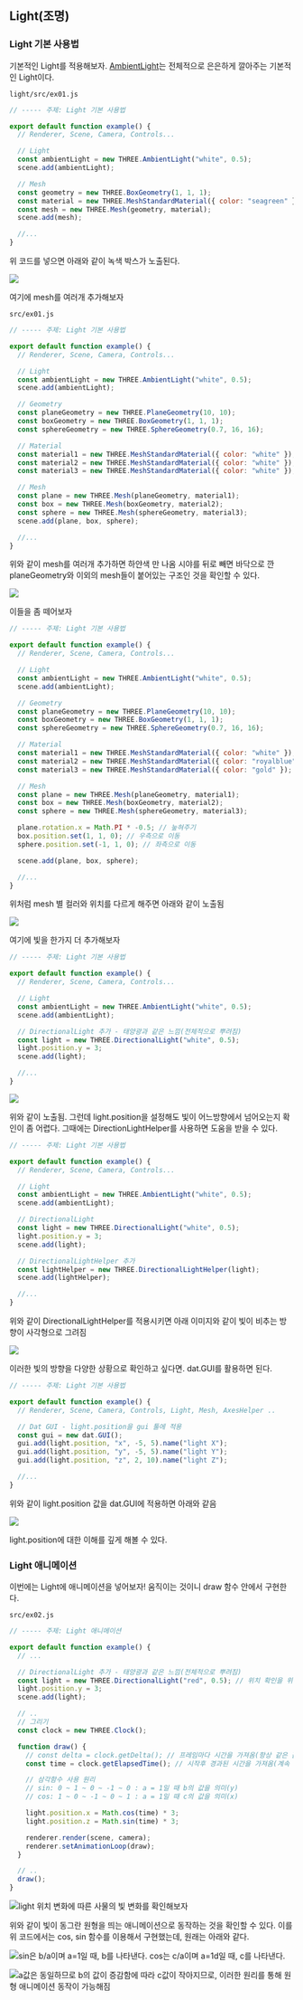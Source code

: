 ﻿## Light(조명)

### Light 기본 사용법

기본적인 Light를 적용해보자. [AmbientLight](https://threejs.org/docs/index.html?q=amb#api/en/lights/AmbientLight)는 전체적으로 은은하게 깔아주는 기본적인 Light이다.

`light/src/ex01.js`

```jsx
// ----- 주제: Light 기본 사용법

export default function example() {
  // Renderer, Scene, Camera, Controls...

  // Light
  const ambientLight = new THREE.AmbientLight("white", 0.5);
  scene.add(ambientLight);

  // Mesh
  const geometry = new THREE.BoxGeometry(1, 1, 1);
  const material = new THREE.MeshStandardMaterial({ color: "seagreen" });
  const mesh = new THREE.Mesh(geometry, material);
  scene.add(mesh);

  //...
}
```

위 코드를 넣으면 아래와 같이 녹색 박스가 노출된다.

![](../../img/230315-1.png)

여기에 mesh를 여러개 추가해보자

`src/ex01.js`

```jsx
// ----- 주제: Light 기본 사용법

export default function example() {
  // Renderer, Scene, Camera, Controls...

  // Light
  const ambientLight = new THREE.AmbientLight("white", 0.5);
  scene.add(ambientLight);

  // Geometry
  const planeGeometry = new THREE.PlaneGeometry(10, 10);
  const boxGeometry = new THREE.BoxGeometry(1, 1, 1);
  const sphereGeometry = new THREE.SphereGeometry(0.7, 16, 16);

  // Material
  const material1 = new THREE.MeshStandardMaterial({ color: "white" });
  const material2 = new THREE.MeshStandardMaterial({ color: "white" });
  const material3 = new THREE.MeshStandardMaterial({ color: "white" });

  // Mesh
  const plane = new THREE.Mesh(planeGeometry, material1);
  const box = new THREE.Mesh(boxGeometry, material2);
  const sphere = new THREE.Mesh(sphereGeometry, material3);
  scene.add(plane, box, sphere);

  //...
}
```

위와 같이 mesh를 여러개 추가하면 하얀색 만 나옴 시야를 뒤로 빼면 바닥으로 깐 planeGeometry와 이외의 mesh들이 붙어있는 구조인 것을 확인할 수 있다.

![](../../img/230315-2.png)

이들을 좀 떼어보자

```jsx
// ----- 주제: Light 기본 사용법

export default function example() {
  // Renderer, Scene, Camera, Controls...

  // Light
  const ambientLight = new THREE.AmbientLight("white", 0.5);
  scene.add(ambientLight);

  // Geometry
  const planeGeometry = new THREE.PlaneGeometry(10, 10);
  const boxGeometry = new THREE.BoxGeometry(1, 1, 1);
  const sphereGeometry = new THREE.SphereGeometry(0.7, 16, 16);

  // Material
  const material1 = new THREE.MeshStandardMaterial({ color: "white" });
  const material2 = new THREE.MeshStandardMaterial({ color: "royalblue" });
  const material3 = new THREE.MeshStandardMaterial({ color: "gold" });

  // Mesh
  const plane = new THREE.Mesh(planeGeometry, material1);
  const box = new THREE.Mesh(boxGeometry, material2);
  const sphere = new THREE.Mesh(sphereGeometry, material3);

  plane.rotation.x = Math.PI * -0.5; // 눞혀주기
  box.position.set(1, 1, 0); // 우측으로 이동
  sphere.position.set(-1, 1, 0); // 좌측으로 이동

  scene.add(plane, box, sphere);

  //...
}
```

위처럼 mesh 별 컬러와 위치를 다르게 해주면 아래와 같이 노출됨

![](../../img/230315-3.png)

여기에 빛을 한가지 더 추가해보자

```jsx
// ----- 주제: Light 기본 사용법

export default function example() {
  // Renderer, Scene, Camera, Controls...

  // Light
  const ambientLight = new THREE.AmbientLight("white", 0.5);
  scene.add(ambientLight);

  // DirectionalLight 추가 - 태양광과 같은 느낌(전체적으로 뿌려짐)
  const light = new THREE.DirectionalLight("white", 0.5);
  light.position.y = 3;
  scene.add(light);

  //...
}
```

![](../../img/230315-4.png)

위와 같이 노출됨. 그런데 light.position을 설정해도 빛이 어느방향에서 넘어오는지 확인이 좀 어렵다. 그때에는 DirectionLightHelper를 사용하면 도움을 받을 수 있다.

```jsx
// ----- 주제: Light 기본 사용법

export default function example() {
  // Renderer, Scene, Camera, Controls...

  // Light
  const ambientLight = new THREE.AmbientLight("white", 0.5);
  scene.add(ambientLight);

  // DirectionalLight
  const light = new THREE.DirectionalLight("white", 0.5);
  light.position.y = 3;
  scene.add(light);

  // DirectionalLightHelper 추가
  const lightHelper = new THREE.DirectionalLightHelper(light);
  scene.add(lightHelper);

  //...
}
```

위와 같이 DirectionalLightHelper를 적용시키면 아래 이미지와 같이 빛이 비추는 방향이 사각형으로 그려짐

![](../../img/230315-5.png)

이러한 빛의 방향을 다양한 상황으로 확인하고 싶다면. dat.GUI를 활용하면 된다.

```jsx
// ----- 주제: Light 기본 사용법

export default function example() {
  // Renderer, Scene, Camera, Controls, Light, Mesh, AxesHelper ..

  // Dat GUI - light.position을 gui 툴에 적용
  const gui = new dat.GUI();
  gui.add(light.position, "x", -5, 5).name("light X");
  gui.add(light.position, "y", -5, 5).name("light Y");
  gui.add(light.position, "z", 2, 10).name("light Z");

  //...
}
```

위와 같이 light.position 값을 dat.GUI에 적용하면 아래와 같음

![](../../img/230315-1.gif)

light.position에 대한 이해를 깊게 해볼 수 있다.

### Light 애니메이션

이번에는 Light에 애니메이션을 넣어보자! 움직이는 것이니 draw 함수 안에서 구현한다.

`src/ex02.js`

```jsx
// ----- 주제: Light 애니메이션

export default function example() {
  // ...

  // DirectionalLight 추가 - 태양광과 같은 느낌(전체적으로 뿌려짐)
  const light = new THREE.DirectionalLight("red", 0.5); // 위치 확인을 위해 색 변경
  light.position.y = 3;
  scene.add(light);

  // ..
  // 그리기
  const clock = new THREE.Clock();

  function draw() {
    // const delta = clock.getDelta(); // 프레임마다 시간을 가져옴(항상 같은 값)
    const time = clock.getElapsedTime(); // 시작후 경과된 시간을 가져옴(계속 증가하는 값)

    // 삼각함수 사용 원리
    // sin: 0 ~ 1 ~ 0 ~ -1 ~ 0 : a = 1일 때 b의 값을 의미(y)
    // cos: 1 ~ 0 ~ -1 ~ 0 ~ 1 : a = 1일 때 c의 값을 의미(x)

    light.position.x = Math.cos(time) * 3;
    light.position.z = Math.sin(time) * 3;

    renderer.render(scene, camera);
    renderer.setAnimationLoop(draw);
  }

  // ..
  draw();
}
```

![light 위치 변화에 따른 사물의 빛 변화를 확인해보자](../../img/230316-1.gif)

위와 같이 빛이 동그란 원형을 띄는 애니메이션으로 동작하는 것을 확인할 수 있다.
이를 위 코드에서는 cos, sin 함수를 이용해서 구현했는데, 원래는 아래와 같다.

![sin은 b/a이며 a=1일 때, b를 나타낸다. cos는 c/a이며 a=1d일 때, c를 나타낸다.](../../img/230316-1.png)

![a값은 동일하므로 b의 값이 증감함에 따라 c값이 작아지므로, 이러한 원리를 통해 원형 애니메이션 동작이 가능해짐](../../img/230316-2.png)
